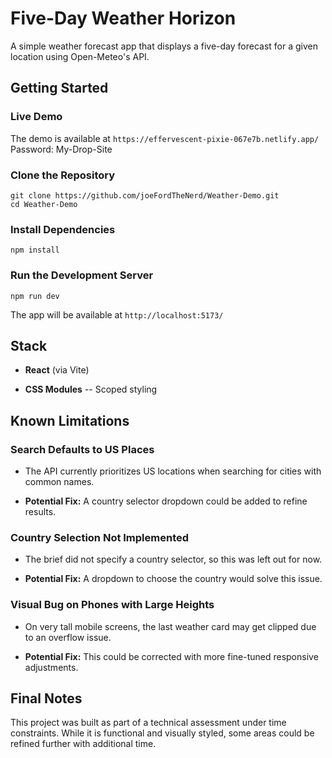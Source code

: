 Five-Day Weather Horizon
========================

A simple weather forecast app that displays a five-day forecast for a given location using Open-Meteo's API.

Getting Started
---------------

### Live Demo
The demo is available at `https://effervescent-pixie-067e7b.netlify.app/`
Password: My-Drop-Site

### Clone the Repository

```
git clone https://github.com/joeFordTheNerd/Weather-Demo.git
cd Weather-Demo
```

### Install Dependencies

```
npm install
```

### Run the Development Server

```
npm run dev
```

The app will be available at `http://localhost:5173/`


Stack
----------

-   **React** (via Vite)

-   **CSS Modules** -- Scoped styling

Known Limitations
-----------------

### Search Defaults to US Places

-   The API currently prioritizes US locations when searching for cities with common names.

-   **Potential Fix:** A country selector dropdown could be added to refine results.

### Country Selection Not Implemented

-   The brief did not specify a country selector, so this was left out for now.

-   **Potential Fix:** A dropdown to choose the country would solve this issue.

### Visual Bug on Phones with Large Heights

-   On very tall mobile screens, the last weather card may get clipped due to an overflow issue.

-   **Potential Fix:** This could be corrected with more fine-tuned responsive adjustments.


Final Notes
-----------

This project was built as part of a technical assessment under time constraints. While it is functional and visually styled, some areas could be refined further with additional time.